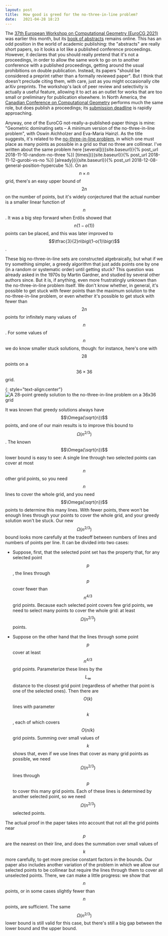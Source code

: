 ```yaml
---
layout: post
title:  How good is greed for the no-three-in-line problem?
date:   2021-04-28 18:23
---
```

The [37th European Workshop on Computational Geometry (EuroCG 2021)](http://eurocg21.spbu.ru/) was earlier this month, but its [book of abstracts](http://eurocg21.spbu.ru/wp-content/uploads/2021/04/proceedings.pdf) remains online. This has an odd position in the world of academic publishing: the "abstracts" are really short papers, so it looks a lot like a published conference proceedings. However, it declares that you should really pretend that it's not a proceedings, in order to allow the same work to go on to another conference with a published proceedings, getting around the usual prohibitions on double publication. Instead, its papers "should be considered a preprint rather than a formally reviewed paper". But I think that doesn't preclude citing them, with care, just as you might occasionally cite arXiv preprints. The workshop's lack of peer review and selectivity is actually a useful feature, allowing it to act as an outlet for works that are too small or preliminary for publication elsewhere. In North America, the [Canadian Conference on Computational Geometry](http://cccg.ca/) performs much the same role, but does publish a proceedings; its [submission deadline](https://projects.cs.dal.ca/cccg2021/the-call-for-papers-is-out/) is rapidly approaching.

Anyway, one of the EuroCG not-really-a-published-paper things is mine: "Geometric dominating sets – A minimum version of the no-three-in-line problem", with Oswin Aichholzer and Eva-Maria Hainzl. As the title suggests, it's related to the [no-three-in-line problem](https://en.wikipedia.org/wiki/No-three-in-line_problem), in which one must place as many points as possible in a grid so that no three are collinear. I've written about the same problem here [several]({{site.baseurl}}{% post_url 2018-11-10-random-no-three %}) [times]({{site.baseurl}}{% post_url 2018-11-12-gurobi-vs-no %}) [already]({{site.baseurl}}{% post_url 2018-12-08-general-position-hypercube %}). On an $$n\times n$$ grid, there's an easy upper bound of $$2n$$ on the number of points, but it's widely conjectured that the actual number is a smaller linear function of $$n$$. It was a big step forward when Erdős showed that $$n\bigl(1-o(1)\bigr)$$ points can be placed, and this was later improved to $$\tfrac{3}{2}n\bigl(1-o(1)\bigr)$$.

These big no-three-in-line sets are constructed algebraically, but what if we try something simpler, a greedy algorithm that just adds points one by one (in a random or systematic order) until getting stuck? This question was already asked in the 1970s by Martin Gardner, and studied by several other authors since. But it is, if anything, even more frustratingly unknown than the no-three-in-line problem itself. We don't know whether, in general, it's possible to get stuck with fewer points than the maximum solution to the no-three-in-line problem, or even whether it's possible to get stuck with fewer than $$2n$$ points for infinitely many values of $$n$$. For some values of $$n$$ we do know smaller stuck solutions, though: for instance, here's one with $$28$$ points on a $$36\times 36$$ grid.

{: style="text-align:center"}
![A 28-point greedy solution to the no-three-in-line problem on a 36x36 grid]({{site.baseurl}}/assets/2021/greedy-no3-36x36.svg)

It was known that greedy solutions always have $$\Omega(\sqrt{n})$$ points, and one of our main results is to improve this bound to $$\Omega(n^{2/3})$$. The known $$\Omega(\sqrt{n})$$ lower bound is easy to see: A single line through two selected points can cover at most $$n$$ other grid points, so you need $$n$$ lines to cover the whole grid, and you need $$\Omega(\sqrt{n})$$ points to determine this many lines. With fewer points, there won't be enough lines through your points to cover the whole grid, and your greedy solution won't be stuck. Our new $$\Omega(n^{2/3})$$ bound looks more carefully at the tradeoff between numbers of lines and numbers of points per line. It can be divided into two cases:

* Suppose, first, that the selected point set has the property that, for any selected point $$p$$, the lines through $$p$$ cover fewer than $$n^{4/3}$$ grid points. Because each selected point covers few grid points, we need to select many points to cover the whole grid: at least $$\Omega(n^{2/3})$$ points.

* Suppose on the other hand that the lines through some point $$p$$ cover at least  $$n^{4/3}$$ grid points. Parameterize these lines by the $$L_\infty$$ distance to the closest grid point (regardless of whether that point is one of the selected ones). Then there are $$O(k)$$ lines with parameter $$k$$, each of which covers $$O(n/k)$$ grid points. Summing over small values of $$k$$ shows that, even if we use lines that cover as many grid points as possible, we need  $$\Omega(n^{2/3})$$ lines through $$p$$ to cover this many grid points. Each of these lines is determined by another selected point, so we need $$\Omega(n^{2/3})$$ selected points.

The actual proof in the paper takes into account that not all the grid points near $$p$$ are the nearest on their line, and does the summation over small values of $$k$$ more carefully, to get more precise constant factors in the bounds. Our paper also includes another variation of the problem in which we allow our selected points to be collinear but require the lines through them to cover all unselected points. There, we can make a little progress: we show that $$n$$ points, or in some cases slightly fewer than $$n$$ points, are sufficient. The same $$\Omega(n^{2/3})$$ lower bound is still valid for this case, but there's still a big gap between the lower bound and the upper bound.